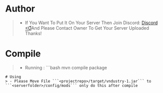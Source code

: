 # Author
> - If You Want To Put It On Your Server Then Join Discord: [Discord <Ơ](https://discord.gg/YyXd2dq99z)And Please Contact Owner To Get Your Server Uploaded Thanks!
# Compile
> - Running : ```bash
mvn compile package
``` To Compile Repo
# Using 
> - Please Move File ```<projectrepo>/target/vndustry-1.jar``` to ```<serverfolder>/config/mods``` only do this after compile
